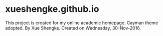 # xueshengke.github.io
This project is created for my online academic homepage.
Cayman theme adopted. 
By Xue Shengke. Created on Wednesday, 30-Nov-2016.
